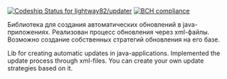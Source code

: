 [ ![Codeship Status for lightway82/updater](https://app.codeship.com/projects/3e7c6590-2b47-0135-7e95-4afd89638027/status?branch=master)](https://app.codeship.com/projects/224038)
[![BCH compliance](https://bettercodehub.com/edge/badge/lightway82/updater?branch=master)](https://bettercodehub.com/)

Библиотека для создания автоматических обновлений в java-приложениях. 
Реализован процесс обновления через xml-файлы. Возможно создание собственных стратегий обновления на его базе.


Lib for creating automatic updates in java-applications.
Implemented the update process through xml-files. You can create your own update strategies based on it.
